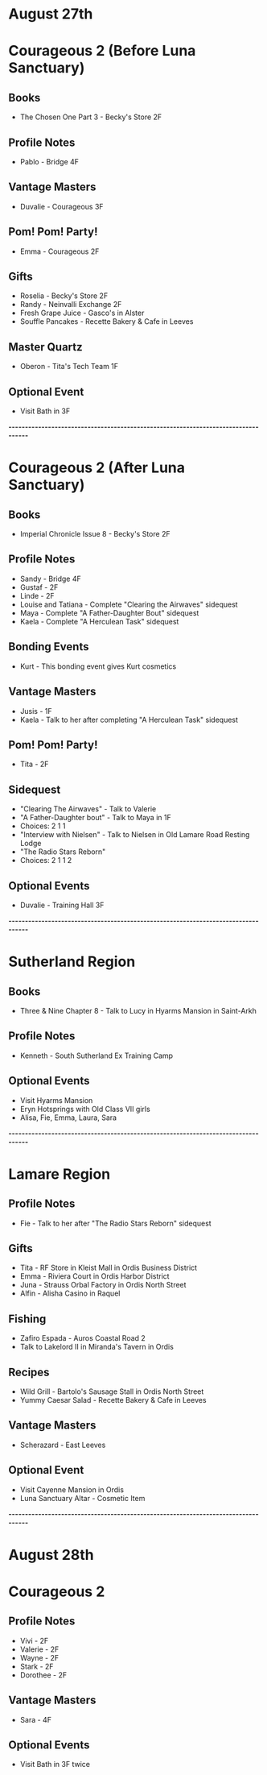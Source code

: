 # August 27th
# Courageous 2 (Before Luna Sanctuary)
## Books
- The Chosen One Part 3 - Becky's Store 2F
## Profile Notes
- Pablo - Bridge 4F
## Vantage Masters
- Duvalie - Courageous 3F
## Pom! Pom! Party!
- Emma - Courageous 2F
## Gifts
- Roselia - Becky's Store 2F
- Randy - Neinvalli Exchange 2F
 - Fresh Grape Juice - Gasco's in Alster
 - Souffle Pancakes - Recette Bakery & Cafe in Leeves
## Master Quartz
- Oberon - Tita's Tech Team 1F
## Optional Event
- Visit Bath in 3F

**----------------------------------------------------------------------------------**

# Courageous 2 (After Luna Sanctuary)
## Books
- Imperial Chronicle Issue 8 - Becky's Store 2F
## Profile Notes
- Sandy - Bridge 4F
- Gustaf - 2F
- Linde - 2F
- Louise and Tatiana - Complete "Clearing the Airwaves" sidequest
- Maya - Complete "A Father-Daughter Bout" sidequest
- Kaela - Complete "A Herculean Task" sidequest
## Bonding Events
 - Kurt - This bonding event gives Kurt cosmetics
## Vantage Masters
- Jusis - 1F
- Kaela - Talk to her after completing "A Herculean Task" sidequest
## Pom! Pom! Party!
- Tita - 2F
## Sidequest
- "Clearing The Airwaves" - Talk to Valerie
- "A Father-Daughter bout" - Talk to Maya in 1F
 - Choices: 2 1 1
- "Interview with Nielsen" - Talk to Nielsen in Old Lamare Road Resting Lodge
- "The Radio Stars Reborn"
 - Choices: 2 1 1 2
## Optional Events
- Duvalie - Training Hall 3F

**----------------------------------------------------------------------------------**

# Sutherland Region
## Books
- Three & Nine Chapter 8 - Talk to Lucy in Hyarms Mansion in Saint-Arkh
## Profile Notes
- Kenneth - South Sutherland Ex Training Camp
## Optional Events
- Visit Hyarms Mansion
- Eryn Hotsprings with Old Class VII girls
 - Alisa, Fie, Emma, Laura, Sara

**----------------------------------------------------------------------------------**

# Lamare Region
## Profile Notes
- Fie - Talk to her after "The Radio Stars Reborn" sidequest
## Gifts
- Tita - RF Store in Kleist Mall in Ordis Business District
- Emma - Riviera Court in Ordis Harbor District
- Juna - Strauss Orbal Factory in Ordis North Street
- Alfin - Alisha Casino in Raquel
## Fishing
- Zafiro Espada - Auros Coastal Road 2
 - Talk to Lakelord II in Miranda's Tavern in Ordis
## Recipes
- Wild Grill - Bartolo's Sausage Stall in Ordis North Street
- Yummy Caesar Salad - Recette Bakery & Cafe in Leeves
## Vantage Masters
- Scherazard - East Leeves
## Optional Event
- Visit Cayenne Mansion in Ordis
- Luna Sanctuary Altar - Cosmetic Item

**----------------------------------------------------------------------------------**

# August 28th
# Courageous 2
## Profile Notes
- Vivi - 2F
- Valerie - 2F
- Wayne - 2F
- Stark - 2F
- Dorothee - 2F
## Vantage Masters
- Sara - 4F
## Optional Events
- Visit Bath in 3F twice